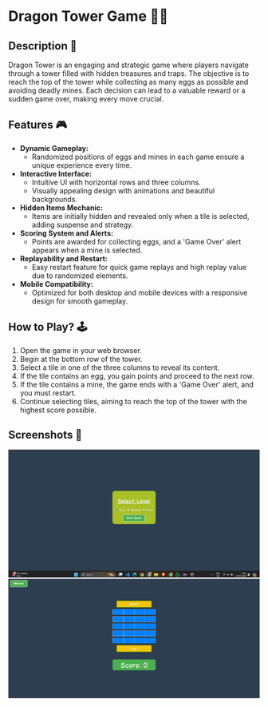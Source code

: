 # Dragon Tower Game 🐉🏰

## Description 📃
Dragon Tower is an engaging and strategic game where players navigate through a tower filled with hidden treasures and traps. The objective is to reach the top of the tower while collecting as many eggs as possible and avoiding deadly mines. Each decision can lead to a valuable reward or a sudden game over, making every move crucial.

## Features 🎮
- **Dynamic Gameplay:**
  - Randomized positions of eggs and mines in each game ensure a unique experience every time.
- **Interactive Interface:**
  - Intuitive UI with horizontal rows and three columns.
  - Visually appealing design with animations and beautiful backgrounds.
- **Hidden Items Mechanic:**
  - Items are initially hidden and revealed only when a tile is selected, adding suspense and strategy.
- **Scoring System and Alerts:**
  - Points are awarded for collecting eggs, and a 'Game Over' alert appears when a mine is selected.
- **Replayability and Restart:**
  - Easy restart feature for quick game replays and high replay value due to randomized elements.
- **Mobile Compatibility:**
  - Optimized for both desktop and mobile devices with a responsive design for smooth gameplay.

## How to Play? 🕹️
1. Open the game in your web browser.
2. Begin at the bottom row of the tower.
3. Select a tile in one of the three columns to reveal its content.
4. If the tile contains an egg, you gain points and proceed to the next row.
5. If the tile contains a mine, the game ends with a 'Game Over' alert, and you must restart.
6. Continue selecting tiles, aiming to reach the top of the tower with the highest score possible.

## Screenshots 📸
![Game Screenshot](../../assets/images/Dragon_Tower2.png)
![Game Screenshot](../../assets/images/Dragon_Tower.png)


